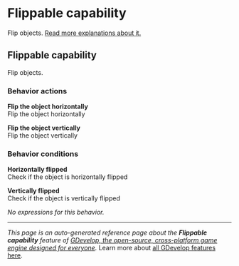 # Flippable capability

Flip objects. [Read more explanations about it.](/gdevelop5/objects)



## Flippable capability 

Flip objects. 

### Behavior actions

**Flip the object horizontally**  
Flip the object horizontally

**Flip the object vertically**  
Flip the object vertically

### Behavior conditions

**Horizontally flipped**  
Check if the object is horizontally flipped

**Vertically flipped**  
Check if the object is vertically flipped

_No expressions for this behavior._


---
*This page is an auto-generated reference page about the **Flippable capability** feature of [GDevelop, the open-source, cross-platform game engine designed for everyone](https://gdevelop.io/).* Learn more about [all GDevelop features here](/gdevelop5/all-features).